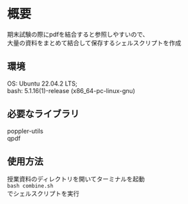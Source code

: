 # 概要

期末試験の際にpdfを結合すると参照しやすいので、  
大量の資料をまとめて結合して保存するシェルスクリプトを作成  

## 環境
OS: Ubuntu 22.04.2 LTS;  
bash: 5.1.16(1)-release (x86_64-pc-linux-gnu)  

## 必要なライブラリ
poppler-utils  
qpdf  

## 使用方法  
授業資料のディレクトリを開いてターミナルを起動  
```bash combine.sh```  
でシェルスクリプトを実行  
